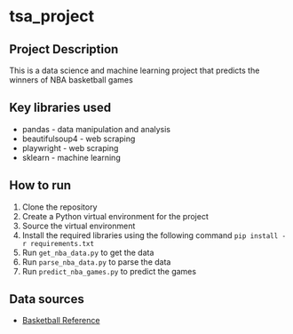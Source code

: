 # tsa_project

## Project Description
This is a data science and machine learning project that predicts the winners of NBA basketball games

## Key libraries used
* pandas - data manipulation and analysis
* beautifulsoup4 - web scraping
* playwright - web scraping
* sklearn - machine learning

## How to run
1. Clone the repository
2. Create a Python virtual environment for the project
3. Source the virtual environment
4. Install the required libraries using the following command
```pip install -r requirements.txt```
5. Run ```get_nba_data.py``` to get the data
6. Run ```parse_nba_data.py``` to parse the data
7. Run ```predict_nba_games.py``` to predict the games



## Data sources
* [Basketball Reference](https://www.basketball-reference.com/)

